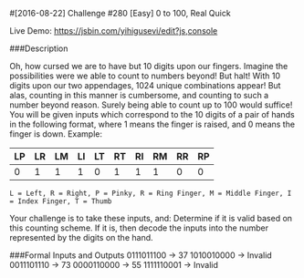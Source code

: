 #[2016-08-22] Challenge #280 [Easy] 0 to 100, Real Quick

Live Demo: https://jsbin.com/yihigusevi/edit?js,console

###Description

Oh, how cursed we are to have but 10 digits upon our fingers. Imagine the possibilities were we able to count to numbers beyond! But halt! With 10 digits upon our two appendages, 1024 unique combinations appear! But alas, counting in this manner is cumbersome, and counting to such a number beyond reason. Surely being able to count up to 100 would suffice!
You will be given inputs which correspond to the 10 digits of a pair of hands in the following format, where 1 means the finger is raised, and 0 means the finger is down.
Example:

|LP	|LR	|LM	|LI	|LT	|RT	|RI	|RM	|RR	|RP |
|---|---|---|---|---|---|---|---|---|---|
|0	|1	|1	|1	|0	|1	|1	|1	|0	|0  |

`L = Left, R = Right, P = Pinky, R = Ring Finger, M = Middle Finger, I = Index Finger, T = Thumb`

Your challenge is to take these inputs, and:
Determine if it is valid based on this counting scheme.
If it is, then decode the inputs into the number represented by the digits on the hand.

###Formal Inputs and Outputs
0111011100 -> 37
1010010000 -> Invalid
0011101110 -> 73
0000110000 -> 55
1111110001 -> Invalid
